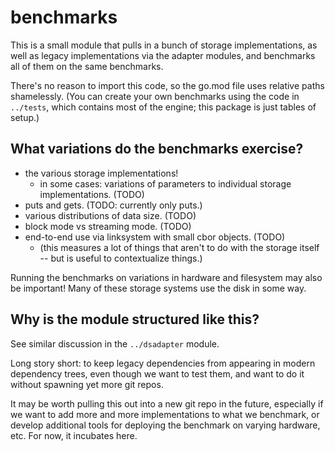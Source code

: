 benchmarks
==========

This is a small module that pulls in a bunch of storage implementations,
as well as legacy implementations via the adapter modules,
and benchmarks all of them on the same benchmarks.

There's no reason to import this code,
so the go.mod file uses relative paths shamelessly.
(You can create your own benchmarks using the code in `../tests`,
which contains most of the engine; this package is just tables of setup.)


What variations do the benchmarks exercise?
------------------------------------------

- the various storage implementations!
	- in some cases: variations of parameters to individual storage implementations.  (TODO)
- puts and gets.  (TODO: currently only puts.)
- various distributions of data size.  (TODO)
- block mode vs streaming mode.  (TODO)
- end-to-end use via linksystem with small cbor objects.  (TODO)
	- (this measures a lot of things that aren't to do with the storage itself -- but is useful to contextualize things.)

Running the benchmarks on variations in hardware and filesystem may also be important!
Many of these storage systems use the disk in some way.


Why is the module structured like this?
----------------------------------------

See similar discussion in the `../dsadapter` module.

Long story short: to keep legacy dependencies from appearing in modern dependency trees,
even though we want to test them, and want to do it without spawning yet more git repos.

It may be worth pulling this out into a new git repo in the future,
especially if we want to add more and more implementations to what we benchmark,
or develop additional tools for deploying the benchmark on varying hardware, etc.
For now, it incubates here.

